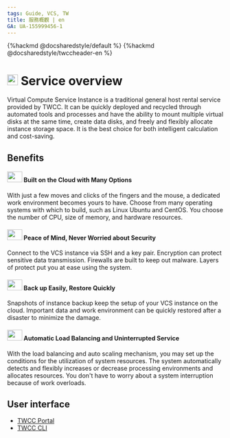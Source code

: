 ```yaml
---
tags: Guide, VCS, TW
title: 服務概觀 | en
GA: UA-155999456-1
---
```


{%hackmd @docsharedstyle/default %}
{%hackmd @docsharedstyle/twccheader-en %}

# <img class="icon" src="https://cos.twcc.ai/SYS-MANUAL/uploads/upload_af58322eb82b649d1f29aca1f201a117.png" width="25" height="25"> Service overview

Virtual Compute Service Instance is a traditional general host rental service provided by TWCC. It can be quickly deployed and recycled through automated tools and processes and have the ability to mount multiple virtual disks at the same time, create data disks, and freely and flexibly allocate instance storage space. It is the best choice for both intelligent calculation and cost-saving.

## Benefits

#### <img src="https://cos.twcc.ai/SYS-MANUAL/uploads/upload_fdddc2308f91f4689d5765a35b457c72.png" width="35" height="25"> Built on the Cloud with Many Options

With just a few moves and clicks of the fingers and the mouse, a dedicated work environment becomes yours to have. Choose from many operating systems with which to build, such as Linux Ubuntu and CentOS. You choose the number of CPU, size of memory, and hardware resources.


#### <img src="https://cos.twcc.ai/SYS-MANUAL/uploads/upload_8f8aaf3707cf26c03f4fc3c4dc98b3d6.png" width="35" height="25"> Peace of Mind, Never Worried about Security


Connect to the VCS instance via SSH and a key pair. Encryption can protect sensitive data transmission. Firewalls are built to keep out malware. Layers of protect put you at ease using the system.


#### <img src="https://cos.twcc.ai/SYS-MANUAL/uploads/upload_d14d1dd79250ef1431b862fa37442260.png" width="35" height="25"> Back up Easily, Restore Quickly

Snapshots of instance backup keep the setup of your VCS instance on the cloud. Important data and work environment can be quickly restored after a disaster to minimize the damage.


#### <img src="https://cos.twcc.ai/SYS-MANUAL/uploads/upload_c6a7564faa80e1fe69cfa6d7d6c27aa2.png" width="35" height="25"> Automatic Load Balancing and Uninterrupted Service

With the load balancing and auto scaling mechanism, you may set up the conditions for the utilization of system resources. The system automatically detects and flexibly increases or decrease processing environments and allocates resources. You don't have to worry about a system interruption because of work overloads.


## User interface

- [TWCC Portal](https://www.twcc.ai)
- [TWCC CLI](https://github.com/twcc/TWCC-CLI)
